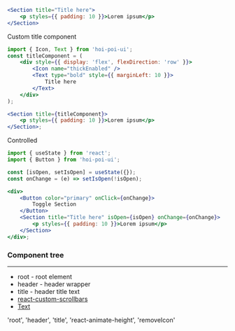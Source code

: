 ```jsx
<Section title="Title here">
    <p styles={{ padding: 10 }}>Lorem ipsum</p>
</Section>
```

Custom title component

```jsx
import { Icon, Text } from 'hoi-poi-ui';
const titleComponent = (
    <div style={{ display: 'flex', flexDirection: 'row' }}>
        <Icon name="thickEnabled" />
        <Text type="bold" style={{ marginLeft: 10 }}>
            Title here
        </Text>
    </div>
);

<Section title={titleComponent}>
    <p styles={{ padding: 10 }}>Lorem ipsum</p>
</Section>;
```

Controlled

```jsx
import { useState } from 'react';
import { Button } from 'hoi-poi-ui';

const [isOpen, setIsOpen] = useState({});
const onChange = (e) => setIsOpen(!isOpen);

<div>
    <Button color="primary" onClick={onChange}>
        Toggle Section
    </Button>
    <Section title="Title here" isOpen={isOpen} onChange={onChange}>
        <p styles={{ padding: 10 }}>Lorem ipsum</p>
    </Section>
</div>;
```

### Component tree

---

-   root - root element
-   header - header wrapper
-   title - header title text
-   [react-custom-scrollbars](https://github.com/malte-wessel/react-custom-scrollbars/blob/master/docs/API.md)
-   [Text](#/Typography?id=text)

'root', 'header', 'title', 'react-animate-height', 'removeIcon'
